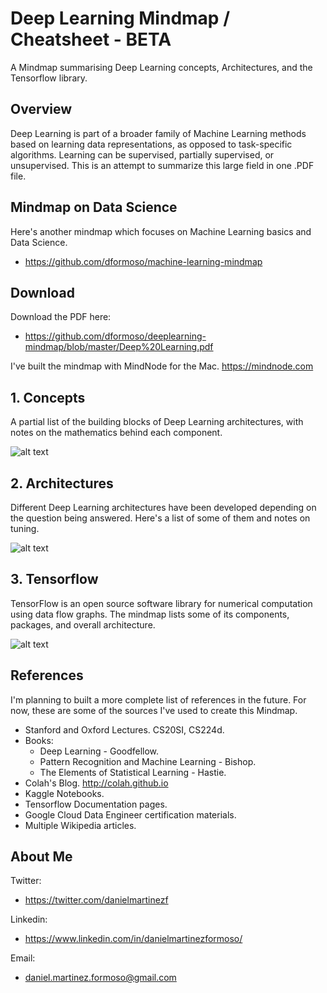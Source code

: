 # Deep Learning Mindmap / Cheatsheet - BETA
A Mindmap summarising Deep Learning concepts, Architectures, and the Tensorflow library.

## Overview
Deep Learning is part of a broader family of Machine Learning methods based on learning data representations, as opposed to task-specific algorithms. Learning can be supervised, partially supervised, or unsupervised. This is an attempt to summarize this large field in one .PDF file.

## Mindmap on Data Science
Here's another mindmap which focuses on Machine Learning basics and Data Science.
- https://github.com/dformoso/machine-learning-mindmap

## Download
Download the PDF here:
- https://github.com/dformoso/deeplearning-mindmap/blob/master/Deep%20Learning.pdf

I've built the mindmap with MindNode for the Mac. https://mindnode.com

## 1. Concepts
A partial list of the building blocks of Deep Learning architectures, with notes on the mathematics behind each component.

![alt text](https://github.com/dformoso/deeplearning-mindmap/blob/master/images/concepts.png)

## 2. Architectures
Different Deep Learning architectures have been developed depending on the question being answered. Here's a list of some of them and notes on tuning.

![alt text](https://github.com/dformoso/deeplearning-mindmap/blob/master/images/architecture.png)

## 3. Tensorflow
TensorFlow is an open source software library for numerical computation using data flow graphs. The mindmap lists some of its components, packages, and overall architecture.

![alt text](https://github.com/dformoso/deeplearning-mindmap/blob/master/images/tensorflow.png)


## References
I'm planning to built a more complete list of references in the future. For now, these are some of the sources I've used to create this Mindmap.

- Stanford and Oxford Lectures. CS20SI, CS224d.
- Books: 
  - Deep Learning - Goodfellow. 
  - Pattern Recognition and Machine Learning - Bishop. 
  - The Elements of Statistical Learning - Hastie.
- Colah's Blog. http://colah.github.io
- Kaggle Notebooks.
- Tensorflow Documentation pages.
- Google Cloud Data Engineer certification materials.
- Multiple Wikipedia articles.


## About Me
Twitter:
- https://twitter.com/danielmartinezf

Linkedin:
- https://www.linkedin.com/in/danielmartinezformoso/

Email:
- daniel.martinez.formoso@gmail.com
